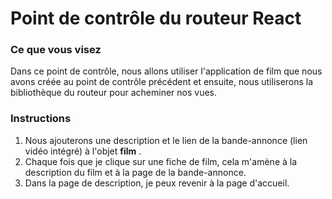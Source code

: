 # Point de contrôle du routeur React

### Ce que vous visez

Dans ce point de contrôle, nous allons utiliser l'application de film que nous avons créée au point de contrôle précédent et ensuite, nous utiliserons la bibliothèque du routeur pour acheminer nos vues.

### Instructions

1. Nous ajouterons une description et le lien de la bande-annonce (lien vidéo intégré) à l'objet **film** .
2. Chaque fois que je clique sur une fiche de film, cela m'amène à la description du film et à la page de la bande-annonce.
3. Dans la page de description, je peux revenir à la page d'accueil.
